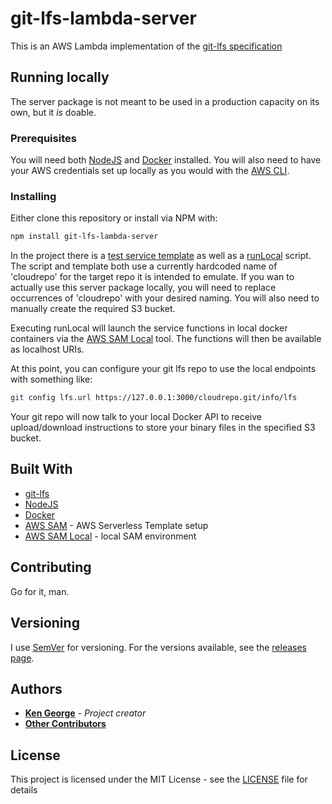# git-lfs-lambda-server

This is an AWS Lambda implementation of the [git-lfs specification](https://github.com/git-lfs/git-lfs/blob/master/docs/spec.md)

## Running locally

The server package is not meant to be used in a production capacity on its own, but it *is* doable.

### Prerequisites

You will need both [NodeJS](https://nodejs.org/) and [Docker](https://www.docker.com/) installed. You will also need to have your AWS credentials set up locally as you would with the [AWS CLI](https://aws.amazon.com/cli/).

### Installing

Either clone this repository or install via NPM with:

```bash
npm install git-lfs-lambda-server
```

In the project there is a [test service template](testTemplate.yaml) as well as a [runLocal](runLocal.sh) script. The script and template both use a currently hardcoded name of 'cloudrepo' for the target repo it is intended to emulate. If you wan to actually use this server package locally, you will need to replace occurrences of 'cloudrepo' with your desired naming. You will also need to manually create the required S3 bucket.

Executing runLocal will launch the service functions in local docker containers via the [AWS SAM Local](https://github.com/awslabs/aws-sam-local) tool. The functions will then be available as localhost URIs.

At this point, you can configure your git lfs repo to use the local endpoints with something like:
```bash
git config lfs.url https://127.0.0.1:3000/cloudrepo.git/info/lfs
```

Your git repo will now talk to your local Docker API to receive upload/download instructions to store your binary files in the specified S3 bucket.


## Built With

* [git-lfs](https://git-lfs.github.com/)
* [NodeJS](https://nodejs.org/)
* [Docker](https://www.docker.com/)
* [AWS SAM](https://github.com/awslabs/serverless-application-model) - AWS Serverless Template setup
* [AWS SAM Local](https://github.com/awslabs/aws-sam-local) - local SAM environment

## Contributing

Go for it, man.

## Versioning

I use [SemVer](http://semver.org/) for versioning. For the versions available, see the [releases page](https://github.com/kengeorge/git-lfs-lambda-server/releases).

## Authors

* **[Ken George](https://github.com/PurpleBooth)** - *Project creator*
* **[Other Contributors](https://github.com/kengeorge/git-lfs-lambda-server/graphs/contributors)**

## License

This project is licensed under the MIT License - see the [LICENSE](LICENSE) file for details
